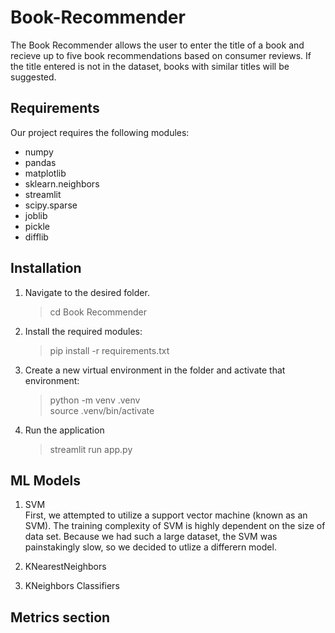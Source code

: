 # Book-Recommender

The Book Recommender allows the user to enter the title of a book and recieve up to five book recommendations based 
on consumer reviews. If the title entered is not in the dataset, books with similar titles will be suggested.

## Requirements

Our project requires the following modules:
 - numpy
 - pandas
 - matplotlib
 - sklearn.neighbors
 - streamlit
 - scipy.sparse
 - joblib
 - pickle
 - difflib

## Installation

1. Navigate to the desired folder.  
    >cd Book Recommender
2. Install the required modules:  
    >pip install -r requirements.txt
3. Create a new virtual environment in the folder and activate that environment:  
    >python -m venv .venv  
    source .venv/bin/activate
4. Run the application  
    >streamlit run app.py

## ML Models

1. SVM  
    First, we attempted to utilize a support vector machine (known as an SVM). The training complexity of SVM is highly dependent on the size of data set. Because we had such a large dataset, the SVM was painstakingly slow, so we decided to utlize a differern model. 

2. KNearestNeighbors  
    
3. KNeighbors Classifiers  

<!-- ML models used and what they are doing -->

## Metrics section 

<!-- on how well the model did on the training data and eval data -->